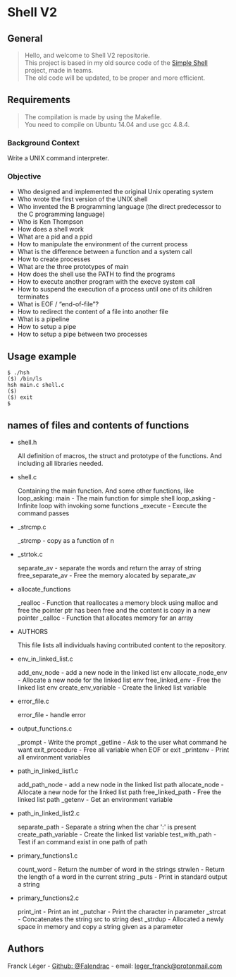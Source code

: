 # Shell V2

## General

>Hello, and welcome to Shell V2 repositorie.</br>
This project is based in my old source code of the [Simple Shell](https://github.com/Falendrac/simple_shell) project, made in teams.</br>
The old code will be updated, to be proper and more efficient.

## Requirements

>The compilation is made by using the Makefile.</br>
You need to compile on Ubuntu 14.04 and use gcc 4.8.4.</br>

### Background Context

Write a UNIX command interpreter.

### Objective

* Who designed and implemented the original Unix operating system
* Who wrote the first version of the UNIX shell
* Who invented the B programming language (the direct predecessor to the C programming language)
* Who is Ken Thompson
* How does a shell work
* What are a pid and a ppid
* How to manipulate the environment of the current process
* What is the difference between a function and a system call
* How to create processes
* What are the three prototypes of main
* How does the shell use the PATH to find the programs
* How to execute another program with the execve system call
* How to suspend the execution of a process until one of its children terminates
* What is EOF / “end-of-file”?
* How to redirect the content of a file into another file
* What is a pipeline
* How to setup a pipe
* How to setup a pipe between two processes

## Usage example
    
    $ ./hsh
    ($) /bin/ls
    hsh main.c shell.c
    ($)
    ($) exit
    $

## names of files and contents of functions

* shell.h

    All definition of macros, the struct and prototype of the functions.
    And including all libraries needed.

* shell.c

    Containing the main function. And some other functions, like loop_asking:
    main - The main function for simple shell
    loop_asking - Infinite loop with invoking some functions
    _execute - Execute the command passes

* _strcmp.c

    _strcmp - copy as a function of n

* _strtok.c

    separate_av - separate the words and return the array of string
    free_separate_av - Free the memory alocated by separate_av

* allocate_functions

     _realloc - Function that reallocates a memory block using malloc and free 
     the pointer ptr has been free and the content is copy in a new pointer
     _calloc - Function that allocates memory for an array

* AUTHORS

    This file lists all individuals having contributed content to the repository.

* env_in_linked_list.c

    add_env_node - add a new node in the linked list env
    allocate_node_env - Allocate a new node for the linked list env
    free_linked_env - Free the linked list env
    create_env_variable - Create the linked list variable

* error_file.c

    error_file - handle error

* output_functions.c

    _prompt - Write the prompt
    _getline - Ask to the user what command he want
    exit_procedure - Free all variable when EOF or exit
    _printenv - Print all environment variables

* path_in_linked_list1.c

    add_path_node - add a new node in the linked list path
    allocate_node - Allocate a new node for the linked list path
    free_linked_path - Free the linked list path
    _getenv - Get an environment variable

* path_in_linked_list2.c

    separate_path - Separate a string when the char ':' is present
    create_path_variable - Create the linked list variable
    test_with_path - Test if an command exist in one path of path

* primary_functions1.c

    count_word - Return the number of word in the strings
    strwlen - Return the length of a word in the current string
    _puts - Print in standard output a string

* primary_functions2.c

    print_int - Print an int
    _putchar - Print the character in parameter
    _strcat - Concatenates the string src to string dest
    _strdup - Allocated a newly space in memory and copy a
    string given as a parameter


    
## Authors

Franck Léger - [Github: @Falendrac](https://github.com/Falendrac) - email: leger_franck@protonmail.com
